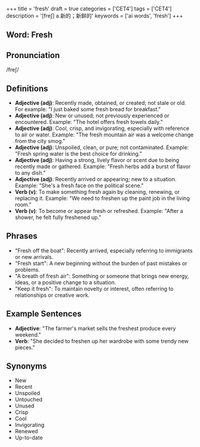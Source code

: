 +++
title = 'fresh'
draft = true
categories = ['CET4']
tags = ['CET4']
description = '[fre∫] a.新的；新鲜的'
keywords = ['ai words', 'fresh']
+++

## Word: Fresh

## Pronunciation
/freʃ/

## Definitions
- **Adjective (adj)**: Recently made, obtained, or created; not stale or old. For example: "I just baked some fresh bread for breakfast."
- **Adjective (adj)**: New or unused; not previously experienced or encountered. Example: "The hotel offers fresh towels daily."
- **Adjective (adj)**: Cool, crisp, and invigorating, especially with reference to air or water. Example: "The fresh mountain air was a welcome change from the city smog."
- **Adjective (adj)**: Unspoiled, clean, or pure; not contaminated. Example: "Fresh spring water is the best choice for drinking."
- **Adjective (adj)**: Having a strong, lively flavor or scent due to being recently made or gathered. Example: "Fresh herbs add a burst of flavor to any dish."
- **Adjective (adj)**: Recently arrived or appearing; new to a situation. Example: "She's a fresh face on the political scene."
- **Verb (v)**: To make something fresh again by cleaning, renewing, or replacing it. Example: "We need to freshen up the paint job in the living room."
- **Verb (v)**: To become or appear fresh or refreshed. Example: "After a shower, he felt fully freshened up."

## Phrases
- "Fresh off the boat": Recently arrived, especially referring to immigrants or new arrivals.
- "Fresh start": A new beginning without the burden of past mistakes or problems.
- "A breath of fresh air": Something or someone that brings new energy, ideas, or a positive change to a situation.
- "Keep it fresh": To maintain novelty or interest, often referring to relationships or creative work.

## Example Sentences
- **Adjective**: "The farmer's market sells the freshest produce every weekend."
- **Verb**: "She decided to freshen up her wardrobe with some trendy new pieces."

## Synonyms
- New
- Recent
- Unspoiled
- Untouched
- Unused
- Crisp
- Cool
- Invigorating
- Renewed
- Up-to-date
